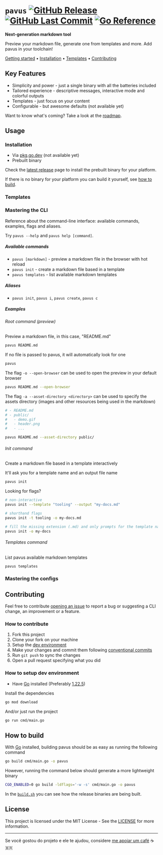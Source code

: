 # `pavus` [![GitHub Release](https://img.shields.io/github/v/release/kauefraga/pavus?label=latest+version)](https://github.com/kauefraga/pavus/releases/latest) [![GitHub Last Commit](https://img.shields.io/github/last-commit/kauefraga/pavus/main)](https://github.com/kauefraga/pavus/commits/main/) [![Go Reference](https://pkg.go.dev/badge/github.com/kauefraga/pavus)](https://pkg.go.dev/github.com/kauefraga/pavus)

**Next-generation markdown tool**

Preview your markdown file, generate one from templates and more. Add pavus in your toolchain!

[Getting started](#usage) •
[Installation](#installation) •
[Templates](#templates) •
[Contributing](#contributing)

## Key Features

- Simplicity and power - just a single binary with all the batteries included
- Tailored experience - descriptive messages, interactive mode and colorful outputs
- Templates - just focus on your content
- Configurable - but awesome defaults (not available yet)

Want to know what's coming? Take a look at the [roadmap](https://github.com/kauefraga/pavus/issues/3).

## Usage

### Installation

- Via [pkg.go.dev](https://pkg.go.dev/github.com/kauefraga/pavus) (not available yet)
- Prebuilt binary

Check the [latest release](https://github.com/kauefraga/pavus/releases/latest) page to install the prebuilt binary for your platform.

If there is no binary for your platform you can build it yourself, see [how to build](#how-to-build).

### Templates

### Mastering the CLI

Reference about the command-line interface: available commands, examples, flags and aliases.

Try `pavus --help` and `pavus help [command]`.

##### Available commands

- `pavus [markdown]` - preview a markdown file in the browser with hot reload
- `pavus init` - create a markdown file based in a template
- `pavus templates` - list available markdown templates

##### Aliases

- `pavus init`, `pavus i`, `pavus create`, `pavus c`

##### Examples

###### Root command (preview)

Preview a markdown file, in this case, "README.md"

```sh
pavus README.md
```

If no file is passed to pavus, it will automatically look for one

```sh
pavus
```

The flag `-o --open-browser` can be used to open the preview in your default browser

```sh
pavus README.md --open-browser
```

The flag `-a --asset-directory <directory>` can be used to specify the assets directory (images and other resources being used in the markdown)

```sh
# - README.md
# - public/
#   - demo.gif
#   - header.png
#   - ...

pavus README.md --asset-directory public/
```

###### Init command

Create a markdown file based in a template interactively

It'll ask you for a template name and an output file name

```sh
pavus init
```

Looking for flags?

```sh
# non-interactive
pavus init --template "tooling" --output "my-docs.md"

# shorthand flags
pavus init -t tooling -o my-docs.md

# fill the missing extension (.md) and only prompts for the template name
pavus init -o my-docs
```

###### Templates command

List pavus available markdown templates

```sh
pavus templates
```

### Mastering the configs

## Contributing

Feel free to contribute [opening an issue](https://github.com/kauefraga/pavus/issues/new) to report a bug or suggesting a CLI change, an improvement or a feature.

### How to contribute

1. Fork this project
2. Clone your fork on your machine
3. Setup the [dev environment](#how-to-setup-dev-environment)
4. Make your changes and commit them following [conventional commits](https://www.conventionalcommits.org/en/v1.0.0/)
5. Run `git push` to sync the changes
6. Open a pull request specifying what you did

### How to setup dev environment

- Have [Go](https://go.dev/) installed (Preferably [1.22.5](go.mod))

Install the dependencies

```sh
go mod download
```

And/or just run the project

```sh
go run cmd/main.go
```

## How to build

With [Go](https://go.dev/) installed, building pavus should be as easy as running the following command

```sh
go build cmd/main.go -o pavus
```

However, running the command below should generate a more lightweight binary

```sh
CGO_ENABLED=0 go build -ldflags='-w -s' cmd/main.go -o pavus
```

In the [`build.sh`](build.sh) you can see how the release binaries are being built.

## License

This project is licensed under the MIT License - See the [LICENSE](https://github.com/kauefraga/pavus/blob/main/LICENSE) for more information.

---

Se você gostou do projeto e ele te ajudou, considere [me apoiar um café](https://www.pixme.bio/kauefraga) ☕ 🇧🇷
